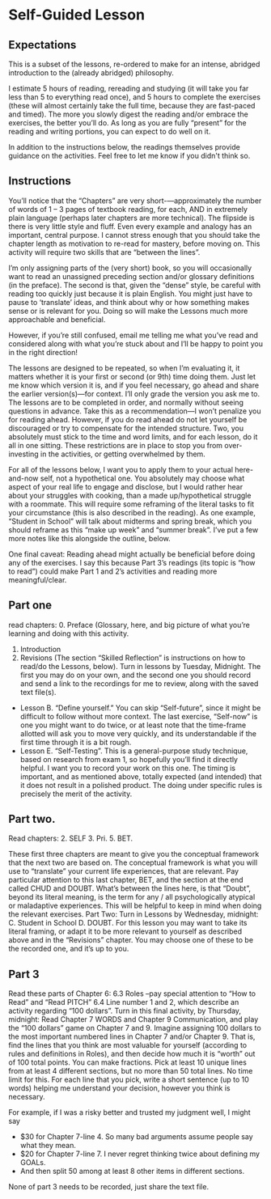 
# Self-Guided Lesson 

## Expectations
This is a subset of the lessons, re-ordered to make for an intense, abridged introduction to the (already abridged) philosophy.

I estimate 5 hours of reading, rereading and studying (it will take you far less than 5 to everything read once), and 5 hours to complete the exercises (these will almost certainly take the full time, because they are fast-paced and timed). The more you slowly digest the reading and/or embrace the exercises, the better you’ll do. As long as you are fully “present” for the reading and writing portions, you can expect to do well on it. 

In addition to the instructions below, the readings themselves provide guidance on the activities. Feel free to let me know if you didn't think so.

## Instructions

You’ll notice that the “Chapters” are very short-—approximately the number of words of 1 – 3 pages of textbook reading, for each, AND in extremely plain language (perhaps later chapters are more technical). The flipside is there is very little style and fluff. Even every example and analogy has an important, central purpose. I cannot stress enough that you should take the chapter length as motivation to re-read for mastery, before moving on. 
This activity will require two skills that are “between the lines”. 

I’m only assigning parts of the (very short) book, so you will occasionally want to read an unassigned preceding section and/or glossary definitions (in the preface). The second is that, given the “dense” style, be careful with reading too quickly just because it is plain English. You might just have to pause to ‘translate’ ideas, and think about why or how something makes sense or is relevant for you. Doing so will make the Lessons much more approachable and beneficial. 

However, if you’re still confused, email me telling me what you’ve read and considered along with what you’re stuck about and I’ll be happy to point you in the right direction!

The lessons are designed to be repeated, so when I’m evaluating it, it matters whether it is your first or second (or 9th) time doing them. Just let me know which version it is, and if you feel necessary, go ahead and share the earlier version(s)—for context. I’ll only grade the version you ask me to.
The lessons are to be completed in order, and normally without seeing questions in advance. Take this as a recommendation—I won’t penalize you for reading ahead. However, if you do read ahead do not let yourself be discouraged or try to compensate for the intended structure. Two, you absolutely must stick to the time and word limits, and for each lesson, do it all in one sitting. These restrictions are in place to stop you from over-investing in the activities, or getting overwhelmed by them.

For all of the lessons below, I want you to apply them to your actual here-and-now self, not a hypothetical one. You absolutely may choose what aspect of your real life to engage and disclose, but I would rather hear about your struggles with cooking, than a made up/hypothetical struggle with a roommate. This will require some reframing of the literal tasks to fit your circumstance (this is also described in the reading). As one example, “Student in School” will talk about midterms and spring break, which you should reframe as this “make up week” and “summer break”. I’ve put a few more notes like this alongside the outline, below. 

One final caveat: Reading ahead might actually be beneficial before doing any of the exercises. I say this because Part 3’s readings (its topic is “how to read”) could make Part 1 and 2’s activities and reading more meaningful/clear. 

## Part one
read chapters:
0.	Preface (Glossary, here, and big picture of what you’re learning and doing with this activity.
1.	Introduction
8.    Revisions (The section “Skilled Reflection” is instructions on how to read/do the Lessons, below).
Turn in lessons by Tuesday, Midnight. The first you may do on your own, and the second one you should record and send a link to the recordings for me to review, along with the saved text file(s). 
-	Lesson B. “Define yourself.” You can skip “Self-future”, since it might be difficult to follow without more context. The last exercise, “Self-now” is one you might want to do twice, or at least note that the time-frame allotted will ask you to move very quickly, and its understandable if the first time through it is a bit rough. 
-	Lesson E. “Self-Testing”. This is a general-purpose study technique, based on research from exam 1, so hopefully you’ll find it directly helpful. I want you to record your work on this one. The timing is important, and as mentioned above, totally expected (and intended) that it does not result in a polished product. The doing under specific rules is precisely the merit of the activity.

## Part two. 
Read chapters: 
2. SELF
3. Pri. 
5. BET. 

These first three chapters are meant to give you the conceptual framework that the next two are based on. The conceptual framework is what you will use to “translate” your current life experiences, that are relevant. Pay particular attention to this last chapter, BET, and the section at the end called CHUD and DOUBT. What’s between the lines here, is that “Doubt”, beyond its literal meaning, is the term for any / all psychologically atypical or maladaptive experiences. This will be helpful to keep in mind when doing the relevant exercises.
Part Two: Turn in Lessons by Wednesday, midnight:
C. Student in School
D. DOUBT. For this lesson you may want to take its literal framing, or adapt it to be more relevant to yourself as described above and in the “Revisions” chapter. 
You may choose one of these to be the recorded one, and it’s up to you.

## Part 3
Read these parts of Chapter 6:
6.3 Roles –pay special attention to “How to Read” and “Read PITCH”
6.4 Line number 1 and 2, which describe an activity regarding “100 dollars”. 
Turn in this final activity, by Thursday, midnight:
Read Chapter 7 WORDS and Chapter 9 Communication, and play the “100 dollars” game on Chapter 7 and 9. Imagine assigning 100 dollars to the most important numbered lines in Chapter 7 and/or Chapter 9. 
That is, find the lines that you think are most valuable for yourself (according to rules and definitions in Roles), and then decide how much it is “worth” out of 100 total points. You can make fractions. Pick at least 10 unique lines from at least 4 different sections, but no more than 50 total lines. No time limit for this. For each line that you pick, write a short sentence (up to 10 words) helping me understand your decision, however you think is necessary.

For example, if I was a risky better and trusted my judgment well, I might say 
-	$30 for Chapter 7-line 4. So many bad arguments assume people say what they mean.
-	$20 for Chapter 7-line 7. I never regret thinking twice about defining my GOALs.
-	And then split 50 among at least 8 other items in different sections.

None of part 3 needs to be recorded, just share the text file.
